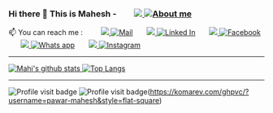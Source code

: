### Hi there 👋 This is Mahesh -  &nbsp; &nbsp; &nbsp;  &nbsp; [<img src="https://avatars3.githubusercontent.com/pawar-mahesh?v=2&s=48"/> ![About me](https://img.shields.io/badge/About_Me-orange)](https://pawar-mahesh.github.io/)
 
📫 You can reach me : &nbsp; &nbsp; &nbsp;  &nbsp; [<img src="https://img.icons8.com/fluent/25/000000/gmail.png"/> ![Mail](https://img.shields.io/badge/Mail-red)](mailto:pawar.mahesh2345@gmail.com) &nbsp; &nbsp; &nbsp; [<img src="https://img.icons8.com/color/25/000000/linkedin.png"/> ![Linked In](https://img.shields.io/badge/Linked_In-blue)](https://www.linkedin.com/in/maheshpawar14) &nbsp; &nbsp; &nbsp; [<img src="https://img.icons8.com/fluent/25/000000/facebook-new.png"/> ![Facebook](https://img.shields.io/badge/Facebook-blue)](https://www.facebook.com/mahi.pawar.14) &nbsp; &nbsp; &nbsp; [<img src="https://img.icons8.com/color/25/000000/whatsapp.png"/> ![Whats app](https://img.shields.io/badge/Whats_app-brightgreen)](https://api.whatsapp.com/send?phone=918055580245&text=&source=&data=) &nbsp; &nbsp; &nbsp; [<img src="https://img.icons8.com/cute-clipart/25/000000/instagram-new.png"/> ![Instagram](https://img.shields.io/badge/Instagram-ff69b4)](https://www.instagram.com/mahesh.pawar_)

---
<!--
**pawar-mahesh/pawar-mahesh** is a ✨ _special_ ✨ repository because its `README.md` (this file) appears on your GitHub profile.

Here are some ideas to get you started:

- 🔭 I’m currently working on ...
- 🌱 I’m currently learning ...
- 👯 I’m looking to collaborate on ...
- 🤔 I’m looking for help with ...
- 💬 Ask me about ...
- 📫 How to reach me: ...
- 😄 Pronouns: ...
- ⚡ Fun fact: ...
-->

[![Mahi's github stats](https://github-readme-stats.vercel.app/api?username=pawar-mahesh&theme=great-gatsby&show_icons=true&count_private=true&hide_border=true&include_all_commits=true)
![Top Langs](https://github-readme-stats.vercel.app/api/top-langs/?username=pawar-mahesh&theme=great-gatsby&layout=compact&hide_border=true)](https://github.com/pawar-mahesh)

---

![Profile visit badge](https://komarev.com/ghpvc/?username=pawar-mahesh&style=flat-square)
![Profile visit badge](https://img.shields.io/badge/Profile_visit-orange)(https://komarev.com/ghpvc/?username=pawar-mahesh&style=flat-square)
